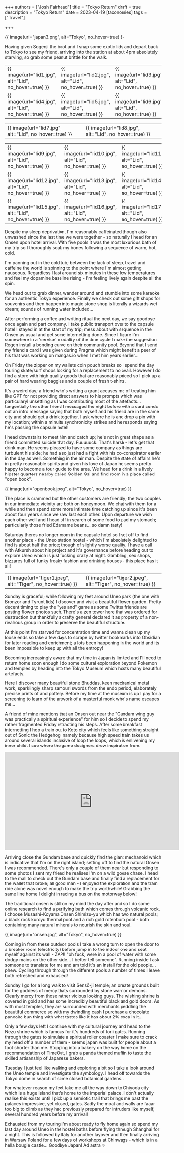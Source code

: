 +++
authors = ["Josh Fairhead"]
title = "Tokyo Return"
draft = true
description = "Tokyo Return"
date = 2023-04-19
[taxonomies]
tags = ["Travel"]

+++

{{ image(url="japan3.png", alt="Tokyo", no_hover=true) }}

Having given Sogenji the boot and I snap some exotic lids and depart back to Tokyo to see my friend, arriving into the station at about 4pm absolutely starving, so grab some peanut brittle for the walk. 

| | | |
|---|---|---|
| {{ image(url="lid1.jpg", alt="Lid", no_hover=true) }} | {{ image(url="lid2.jpg", alt="Lid", no_hover=true) }} | {{ image(url="lid3.jpg", alt="Lid", no_hover=true) }} |
| {{ image(url="lid4.jpg", alt="Lid", no_hover=true) }} | {{ image(url="lid5.jpg", alt="Lid", no_hover=true) }} | {{ image(url="lid6.jpg", alt="Lid", no_hover=true) }} |

| | | 
|---|---|
| {{ image(url="lid7.jpg", alt="Lid", no_hover=true) }} | {{ image(url="lid8.jpg", alt="Lid", no_hover=true) }} |

| | | |
|---|---|---|
| {{ image(url="lid9.jpg", alt="Lid", no_hover=true) }} | {{ image(url="lid10.jpg", alt="Lid", no_hover=true) }} | {{ image(url="lid11.jpg", alt="Lid", no_hover=true) }} |
| {{ image(url="lid12.jpg", alt="Lid", no_hover=true) }} | {{ image(url="lid13.jpg", alt="Lid", no_hover=true) }} | {{ image(url="lid14.jpg", alt="Lid", no_hover=true) }} |
| {{ image(url="lid15.jpg", alt="Lid", no_hover=true) }} | {{ image(url="lid16.jpg", alt="Lid", no_hover=true) }} | {{ image(url="lid17.jpg", alt="Lid", no_hover=true) }} |

Despite my sleep deprivation, I'm reasonably caffeinated though also unwashed since the last time we were together - so naturally I head for an Onsen upon hotel arrival. With five pools it was the most luxurious bath of my trip so I thoroughly soak my bones following a sequence of warm, hot, cold.

I'm panning out in the cold tub; between the lack of sleep, travel and caffeine the world is spinning to the point where I'm almost getting nauseous. Regardless I last around six minutes in these low temperatures and feel my dopamine baseline rising - I'm feeling lively again despite all the spin. 

We head out to grab dinner, wander around and stumble into some karaoke for an authentic Tokyo experience. Finally we check out some gift shops for souvenirs and then happen into magic stone shop is literally a wizards wet dream; sounds of running water included...

After performing a coffee and writing ritual the next day, we say goodbye once again and part company. I take public transport over to the capsule hotel I stayed in at the start of my trip; mess about with sequence in the Onsen as usual and get some internetting done. Since I figure I'm somewhere in a 'service' modality of the time cycle I make the suggestion Regen install a bonding curve on their community pool. Beyond that I send my friend a card I was given during Pragma which might benefit a peer of his that was working on mangas.io when I met him years earlier...

On Friday the zipper on my wallets coin pouch breaks so I spend the day touring skate/surf shops looking for a replacement to no avail. However I do find a store with high quality goods that are reasonably priced so I pick up a pair of hard wearing baggies and a couple of fresh t-shirts. 

It's a weird day; a friend who's writing a grant accuses me of treating him like GPT for not providing direct answers to his prompts which was particularyl unsettling as I was contributing most of the artefacts... tangentially the other friend I messaged the night before with a card sends out an intro message saying that both myself and his friend are in the same city and should get a drink together. I ask where he is and drop a pin with my location; within a minuite synchronicity strikes and he responds saying he's passing the capsule hotel!

I head downstairs to meet him and catch up; he's not in great shape as a friend committed suicide that day. Fuuuuuck. That's harsh - let's get that drink man. He seems pleased to have some company as things are turbulent his side; he had also just had a fight with his co-conspirator earlier in the day as well. Something in the air man. Despite the state of affairs he's in pretty reasonable spirits and given his love of Japan he seems pretty happy to become a tour guide to the area. We head for a drink in a lively hipster quarters nearby called Golden Gai and find room in a place called "open book". 

{{ image(url="openbook.jpeg", alt="Tokyo", no_hover=true) }}

The place is crammed but the other customers are friendly; the two couples in our immediate vicinity are both on honeymoon. We chat with them for a while and then spend some more intimate time catching up since it's been about four years since we saw last each other. Upon departure we wish each other well and I head off in search of some food to pad my stomach; particularly those fried Edamame beans... so damn tasty!

Saturday theres no longer room in the capsule hotel so I set off to find another place - the Uneo station hostel - which I'm absolutely delighted to find is about half the price; though of slightly worse quality. I have a call with Atkursh about his project and it's governance before heading out to explore Uneo which is just fucking crazy at night. Gambling, sex shops, bizzares full of funky freaky fashion and drinking houses - this place has it all!

| | | 
|---|---|
| {{ image(url="tiger1.jpeg", alt="Tiger", no_hover=true) }} | {{ image(url="tiger2.jpeg", alt="Tiger", no_hover=true) }} |

Sunday is graceful; while following my feet around Uneo park (the one with Bronzor and Tyrunt lids) I discover and visit a beautiful flower garden. Pretty decent timing to play the "yes and" game as some Twitter friends are posting flower photos such. There's a zen tower here that was ordered for destruction but thankfully a crafty general declared it as property of a non-rivalrous group in order to preserve the beautiful structure.

At this point I'm starved for concentration time and wanna clean up my loose ends so take a few days to scrape by twitter bookmarks into Obsidian for later reading and enrichment; a lots been happening in the world and its been impossible to keep up with all the entropy!

Becoming increasingly aware that my time in Japan is limited and I'll need to return home soon enough I do some cultural exploration beyond Pokemon and temples by heading into the Tokyo Museum which hosts many beautiful artefacts.

Here I discover many beautiful stone Bhuddas, keen mechanical metal work, sparklingly sharp samouri swords from the endo period, elaborately precise prints of and pottery. Before my time at the museum is up I pay for a screening to learn of the artwork of a masterful monk who's name escapes me... 

A friend of mine mentions that an Onsen out near the "Gundam wing guy was practically a spiritual experience" for him so I decide to spend my rather fragmented Friday retracting his steps. After some breakfast internetting I hop a train out to Koto city which feels like something straight out of Sonic the Hedgehog; namely because high speed train takes us around several islands inclusive of loop the loops, which is enlivening my inner child. I see where the game designers drew inspiration from.

<div align="center">
<iframe width="560" height="315" src="https://www.youtube.com/embed/wrcShsOb3Rs" title="YouTube video player" frameborder="0" allow="accelerometer; autoplay; clipboard-write; encrypted-media; gyroscope; picture-in-picture; web-share" allowfullscreen></iframe></iframe>
</div>

Arriving close the Gundam base and quickly find the giant mechanoid which is indicative that I'm on the right island; setting off to find the natural Onsen I was recommended. There's only a couple of them near but responding to some photos I sent my friend he realises I'm on a wild goose chase. I head to the mall to check out the Gundam base and finally find a replacement for the wallet that broke; all good man - I enjoyed the exploration and the train ride alone was novel enough to make the trip worthwhile! Grabbing the same line home I delight in racing a bus on the motorway below!

The traditional onsen is still on my mind the day after and so I do some online research to find a purifying bath which comes through volcanic rock. I choose Musashi-Koyama Onsen Shimizu-yu which has two natural pools; a black rock kuroyu thermal pool and a rich gold rotenburo pool - both containing many natural minerals to nourish the skin and soul.

{{ image(url="onsen.jpg", alt="Tokyo", no_hover=true) }}

Coming in from these outdoor pools I take a wrong turn to open the door to a breaker room (electricity) before jump in to the indoor one and seat myself against its wall - ZAP!! "oh fuck, were in a pool of water with some dodgy mains on the other side... I better tell someone". Running inside I ask someone to translate for me and am told it's an install for the old people... phew. Cycling through through the different pools a number of times I leave both refreshed and exhausted!

Sunday I go for a long walk to visit Sensō-ji temple; an ornate grounds built for the goddess of mercy thats surrounded by stone warrior demons. Clearly mercy from those rather vicious looking guys. The wishing shrine is covered in gold and has some incredibly beautiful black and gold doors. As with most temples, they are surrounded with merchants peddling the beautiful commerce so with my dwindling cash I purchase a chocolate pancake bun thing with what tastes like it has about 2% coca in it...

Only a few days left I continue with my cultural journey and head to the Nezu shrine which is famous for it's hundreds of torii gates. Running through the gates to simulate a spiritual roller coaster I make sure to crack my head off a number of them - seems japan was built for people about a foot shorter than me. Stopping into a bakery on the way home on the recommendation of TimeOut, I grab a panda themed muffin to taste the skilled artisanship of Japanese bakers.

Tuesday I just feel like walking and exploring a bit so I take a look around the Uneo temple and investigate the symbology. I head off towards the Tokyo dome in search of some closed botanical gardens...

For whatever reason my feet take me all the way down to Chiyoda city which is a huge Island that's home to the imperial palace. I don't actually realise this exists until I pick up a semiotic trail that brings me past the palaces impressive, yet closed, gates. Sadly the moat and walls are faaar too big to climb as they had previously prepared for intruders like myself, several hundred years before my arrival!

Exhausted from my touring I'm about ready to fly home again so spend my last day around Uneo in the hostel baths before flying through Shanghai for a night. This is followed by Italy for another layover and then finally arriving in Warsaw Poland for a few days of workshops at Chinwags - which is in a hella bougie castle...
Goodbye Japan!
Ad astra ✨